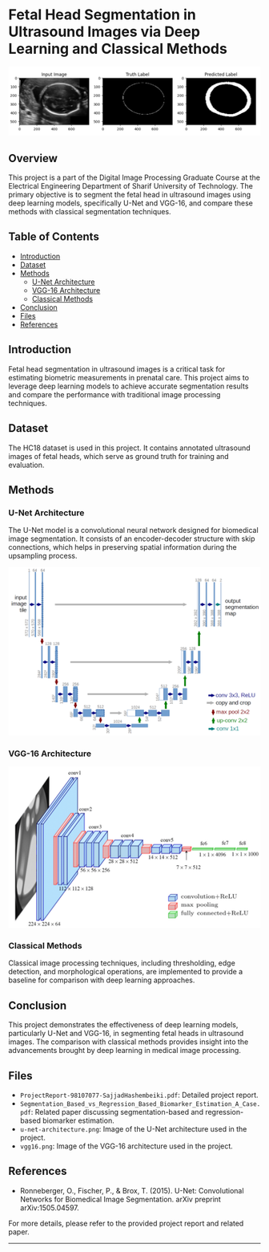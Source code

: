# Fetal Head Segmentation in Ultrasound Images via Deep Learning and Classical Methods

![unet result](unet_result.png)

## Overview

This project is a part of the Digital Image Processing Graduate Course at the Electrical Engineering Department of Sharif University of Technology. The primary objective is to segment the fetal head in ultrasound images using deep learning models, specifically U-Net and VGG-16, and compare these methods with classical segmentation techniques.

## Table of Contents

- [Introduction](#introduction)
- [Dataset](#dataset)
- [Methods](#methods)
  - [U-Net Architecture](#u-net-architecture)
  - [VGG-16 Architecture](#vgg-16-architecture)
  - [Classical Methods](#classical-methods)
- [Conclusion](#conclusion)
- [Files](#files)
- [References](#references)

## Introduction

Fetal head segmentation in ultrasound images is a critical task for estimating biometric measurements in prenatal care. This project aims to leverage deep learning models to achieve accurate segmentation results and compare the performance with traditional image processing techniques.

## Dataset

The HC18 dataset is used in this project. It contains annotated ultrasound images of fetal heads, which serve as ground truth for training and evaluation.

## Methods

### U-Net Architecture

The U-Net model is a convolutional neural network designed for biomedical image segmentation. It consists of an encoder-decoder structure with skip connections, which helps in preserving spatial information during the upsampling process.

![U-Net Architecture](u-net-architecture.png)

### VGG-16 Architecture


![VGG-16 Architecture](vgg16.png)

### Classical Methods

Classical image processing techniques, including thresholding, edge detection, and morphological operations, are implemented to provide a baseline for comparison with deep learning approaches.


## Conclusion

This project demonstrates the effectiveness of deep learning models, particularly U-Net and VGG-16, in segmenting fetal heads in ultrasound images. The comparison with classical methods provides insight into the advancements brought by deep learning in medical image processing.

## Files

- `ProjectReport-98107077-SajjadHashembeiki.pdf`: Detailed project report.
- `Segmentation_Based_vs_Regression_Based_Biomarker_Estimation_A_Case.pdf`: Related paper discussing segmentation-based and regression-based biomarker estimation.
- `u-net-architecture.png`: Image of the U-Net architecture used in the project.
- `vgg16.png`: Image of the VGG-16 architecture used in the project.

## References

- Ronneberger, O., Fischer, P., & Brox, T. (2015). U-Net: Convolutional Networks for Biomedical Image Segmentation. arXiv preprint arXiv:1505.04597.

For more details, please refer to the provided project report and related paper.

---
